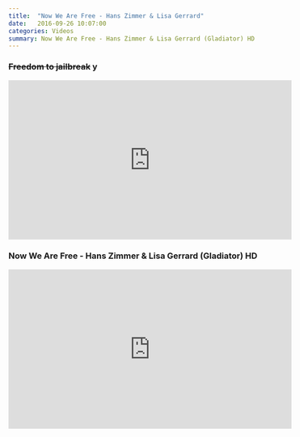 ```yaml
---
title:  "Now We Are Free - Hans Zimmer & Lisa Gerrard"
date:   2016-09-26 10:07:00
categories: Videos
summary: Now We Are Free - Hans Zimmer & Lisa Gerrard (Gladiator) HD
---
```


### ~~Freedom to jailbreak~~ y

<iframe width="560" height="315" src="https://www.youtube.com/embed/UT6WahOgNvo" frameborder="0" allowfullscreen></iframe>

### Now We Are Free - Hans Zimmer & Lisa Gerrard (Gladiator) HD

<iframe width="560" height="315" src="https://www.youtube.com/embed/bOOOfK_heU4" frameborder="0" allowfullscreen></iframe>
